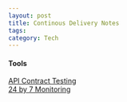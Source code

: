```yaml
---
layout: post
title: Continous Delivery Notes
tags: 
category: Tech
---
```


#### Tools

[API Contract Testing](https://github.com/apiaryio/dredd)  
[24 by 7 Monitoring](https://www.site24x7.com/ping-test.html)  
